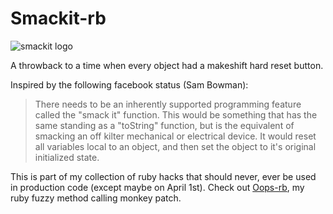 Smackit-rb
==========
![smackit logo](https://raw.github.com/philipbjorge/Smackit-rb/master/logo.png "Smackit")

A throwback to a time when every object had a makeshift hard reset button.

Inspired by the following facebook status (Sam Bowman):

> There needs to be an inherently supported programming feature called the "smack it" function.
> This would be something that has the same standing as a "toString" function, but is the 
> equivalent of smacking an off kilter mechanical or electrical device. It would reset all 
> variables local to an object, and then set the object to it's original initialized state. 

This is part of my collection of ruby hacks that should never, ever be used in production code (except maybe on April 1st).
Check out [Oops-rb](https://github.com/philipbjorge/Oops-rb), my ruby fuzzy method calling monkey patch.
